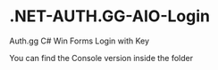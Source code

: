 # .NET-AUTH.GG-AIO-Login
Auth.gg C# Win Forms Login with Key

You can find the Console version inside the folder
